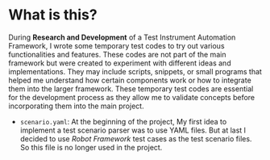 # What is this?

During **Research and Development** of a Test Instrument Automation Framework, I wrote some temporary test codes to try out various functionalities and features. These codes are not part of the main framework but were created to experiment with different ideas and implementations. They may include scripts, snippets, or small programs that helped me understand how certain components work or how to integrate them into the larger framework. These temporary test codes are essential for the development process as they allow me to validate concepts before incorporating them into the main project.

- `scenario.yaml`: At the beginning of the project, My first idea to implement a test scenario parser was to use YAML files. But at last I decided to use *Robot Framework* test cases as the test scenario files. So this file is no longer used in the project.